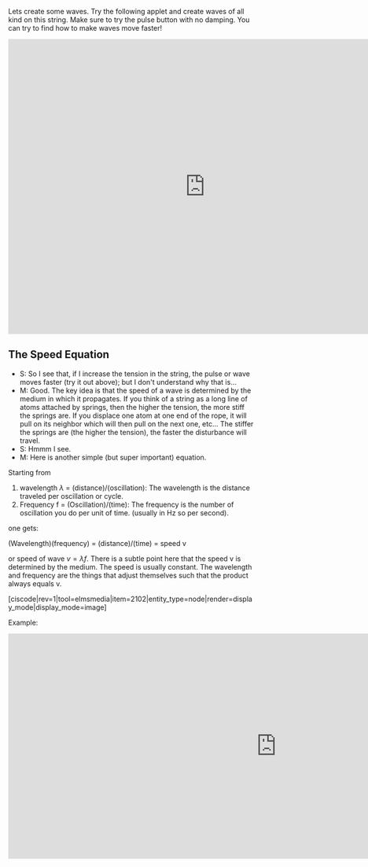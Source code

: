 Lets create some waves. Try the following applet and create waves of all kind on this string. Make sure to try the pulse button with no damping. You can try to find how to make waves move faster!

<iframe frameborder="0" height="600" scrolling="no" src="https://phet.colorado.edu/sims/wave-on-a-string/wave-on-a-string_en.html" width="800"></iframe>

## The Speed Equation

- S: So I see that, if I increase the tension in the string, the pulse or wave moves faster (try it out above); but I don't understand why that is...
- M: Good. The key idea is that the speed of a wave is determined by the medium in which it propagates. If you think of a string as a long line of atoms attached by springs, then the higher the tension, the more stiff the springs are. If you displace one atom at one end of the rope, it will pull on its neighbor which will then pull on the next one, etc... The stiffer the springs are (the higher the tension), the faster the disturbance will travel.
- S: Hmmm I see.
- M: Here is another simple (but super important) equation.

Starting from

1. wavelength $\lambda$ = (distance)/(oscillation): The wavelength is the distance traveled per oscillation or cycle.
2. Frequency f = (Oscillation)/(time): The frequency is the number of oscillation you do per unit of time. (usually in Hz so per second).

one gets:

(Wavelength)(frequency) = (distance)/(time) = speed v

or speed of wave $v = \lambda f$. There is a subtle point here that the speed v is determined by the medium. The speed is usually constant. The wavelength and frequency are the things that adjust themselves such that the product always equals v.

[ciscode|rev=1|tool=elmsmedia|item=2102|entity_type=node|render=display_mode|display_mode=image]

Example:
<iframe src="https://h5p.org/h5p/embed/80945" width="1090" height="458" frameborder="0" allowfullscreen="allowfullscreen"></iframe><script src="https://h5p.org/sites/all/modules/h5p/library/js/h5p-resizer.js" charset="UTF-8"></script>